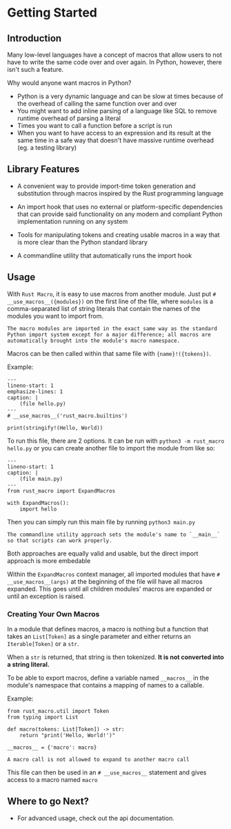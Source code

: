 # Getting Started
## Introduction
Many low-level languages have a concept of macros that allow users to not have to write the same code over and over again. 
In Python, however, there isn't such a feature.

Why would anyone want macros in Python? 
- Python is a very dynamic language and can be slow at times because of the overhead of calling the same function over and over
- You might want to add inline parsing of a language like SQL to remove runtime overhead of parsing a literal
- Times you want to call a function before a script is run
- When you want to have access to an expression and its result at the same time in a safe way that doesn't have massive runtime overhead (eg. a testing library)

## Library Features

- A convenient way to provide import-time token generation and substitution through macros inspired by the Rust programming language
  
- An import hook that uses no external or platform-specific dependencies that can provide said functionality on any modern and compliant Python implementation running on any system

- Tools for manipulating tokens and creating usable macros in a way that is more clear than the Python standard library
  
- A commandline utility that automatically runs the import hook

## Usage

With `Rust Macro`, it is easy to use macros from another module. Just put `# __use_macros__({modules})` on the first line of the file, where `modules` is a comma-separated list of string literals that contain the names of the modules you want to import from.

```{note}
The macro modules are imported in the exact same way as the standard Python import system except for a major difference; all macros are automatically brought into the module's macro namespace.
```

Macros can be then called within that same file with `{name}!({tokens})`.

Example:


```{code-block} default
---
lineno-start: 1
emphasize-lines: 1
caption: |
    (file hello.py)
---
# __use_macros__('rust_macro.builtins')

print(stringify!(Hello, World))
```

To run this file, there are 2 options. It can be run with `python3 -m rust_macro hello.py` or you can create another file to import the module from like so:


```{code-block} default
---
lineno-start: 1
caption: |
    (file main.py)
---
from rust_macro import ExpandMacros

with ExpandMacros():
    import hello
```


Then you can simply run this main file by running `python3 main.py`

```{note}
The commandline utility approach sets the module's name to `__main__` so that scripts can work properly. 
```

Both approaches are equally valid and usable, but the direct import approach is more embedable


Within the `ExpandMacros` context manager, all imported modules that have `# __use_macros__(args)` at the beginning of the file will have all macros expanded. This goes until all children modules' macros are expanded or until an exception is raised.

### Creating Your Own Macros
In a module that defines macros, a macro is nothing but a function that takes an `List[Token]` as a single parameter and either returns an `Iterable[Token]` or a `str`.

When a `str` is returned, that string is then tokenized. **It is not converted into a string literal.**

To be able to export macros, define a variable named `__macros__` in the module's namespace that contains a mapping of names to a callable.

Example:
```
from rust_macro.util import Token
from typing import List

def macro(tokens: List[Token]) -> str:
    return "print('Hello, World!')"
    
__macros__ = {'macro': macro}
```

```{warning}
A macro call is not allowed to expand to another macro call
```

This file can then be used in an `# __use_macros__` statement and gives access to a macro named `macro`

## Where to go Next?
- For advanced usage, check out the api documentation.


